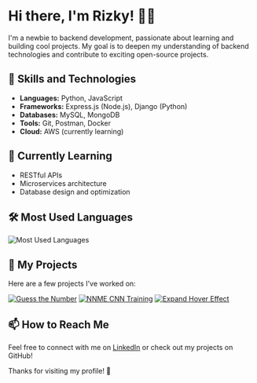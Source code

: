 # Hi there, I'm Rizky! 👋✨

I'm a newbie to backend development, passionate about learning and building cool projects. My goal is to deepen my understanding of backend technologies and contribute to exciting open-source projects.

## 🚀 Skills and Technologies

- **Languages:** Python, JavaScript
- **Frameworks:** Express.js (Node.js), Django (Python)
- **Databases:** MySQL, MongoDB
- **Tools:** Git, Postman, Docker
- **Cloud:** AWS (currently learning)

## 🌱 Currently Learning

- RESTful APIs
- Microservices architecture
- Database design and optimization

## 🛠️ Most Used Languages

![Most Used Languages](https://github-readme-stats.vercel.app/api/top-langs/?username=rizkyngrh23&layout=compact&theme=radical)

## 🔧 My Projects

Here are a few projects I've worked on:

[![Guess the Number](https://github-readme-stats.vercel.app/api/pin/?username=rizkyngrh23&repo=guess-the-number&theme=radical)](https://github.com/rizkyngrh23/guess-the-number)
[![NNME CNN Training](https://github-readme-stats.vercel.app/api/pin/?username=rizkyngrh23&repo=nmme-cnn-training&theme=radical)](https://github.com/rizkyngrh23/nmme-cnn-training)
[![Expand Hover Effect](https://github-readme-stats.vercel.app/api/pin/?username=rizkyngrh23&repo=expand-hover-effect&theme=radical)](https://github.com/rizkyngrh23/expand-hover-effect)

## 📫 How to Reach Me

Feel free to connect with me on [LinkedIn](https://www.linkedin.com/in/rizky-ngrh/) or check out my projects on GitHub!

Thanks for visiting my profile! 🚀
